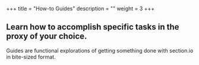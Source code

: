 +++
title = "How-to Guides"
description = ""
weight = 3
+++
## Learn how to accomplish specific tasks in the proxy of your choice.

Guides are functional explorations of getting something done with section.io in bite-sized format.